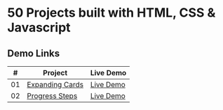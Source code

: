 # 50 Projects built with HTML, CSS & Javascript

## Demo Links

| #   | Project                                                                                                             | Live Demo                                                                                                   |
| --- | ------------------------------------------------------------------------------------------------------------------- | ----------------------------------------------------------------------------------------------------------- |
| 01  | [Expanding Cards](https://github.com/aykutulis/50-projects-html-css-js/tree/master/Day%201%20-%20Expanding%20Cards) | [Live Demo](https://aykutulis.github.io/50-projects-html-css-js/Day%201%20-%20Expanding%20Cards/index.html) |
| 02  | [Progress Steps](https://github.com/aykutulis/50-projects-html-css-js/tree/master/Day%202%20-%Progress%20Steps)     | [Live Demo](https://aykutulis.github.io/50-projects-html-css-js/Day%202%20-%20Progress%20Steps/index.html)  |
